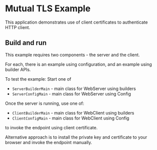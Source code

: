 # Mutual TLS Example

This application demonstrates use of client certificates to 
authenticate HTTP client.

## Build and run

This example requires two components - the server and the client.

For each, there is an example using configuration, and an example using
builder APIs.

To test the example:
Start one of
 - `ServerBuilderMain` - main class for WebServer using builders
 - `ServerConfigMain`  - main class for WebServer using Config
 
Once the server is running, use one of:
 - `ClientBuilderMain` - main class for WebClient using builders
 - `ClientConfigMain`  - main class for WebClient using Config  

to invoke the endpoint using client certificate.

Alternative approach is to install the private key and certificate
to your browser and invoke the endpoint manually.  
 